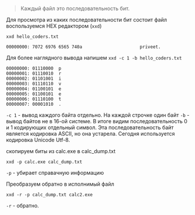 >Каждый файл это последовательность бит. 

Для просмотра из каких последовательности бит состоит файл воспользуемся HEX редактором (`xxd`) 
```
xxd hello_coders.txt

00000000: 7072 6976 6565 740a                      priveet.
```
Для более наглядного вывода напишем `xxd -c 1 -b hello_coders.txt`
```
00000000: 01110000  p
00000001: 01110010  r
00000002: 01101001  i
00000003: 01110110  v
00000004: 01100101  e
00000005: 01100101  e
00000006: 01110100  t
00000007: 00001010  .
```
`-c 1` - вывод каждого байта отдельно. На каждой строчке один байт
`-b` - вывод байтов не в 16-ой системе. 
В итоге видим последовательность 0 и 1 кодирующих отдельный символ. Эта последовательность байт является кодировка ASCII, но она устарела. Сегодня используется кодировка Unicode Utf-8. 

скопируем биты из calc.exe в calc_dump.txt
```
xxd -p calc.exe calc_dump.txt
```
`-p` - убирает справачную информацию 

Преобразуем обратно в исполнимый файл
```
xxd -r -p calc_dump.txt calc2.exe
```
`-r` - обратно. 
